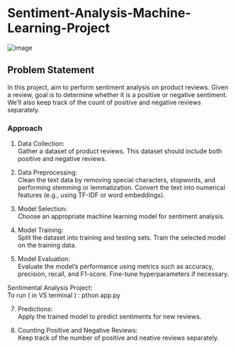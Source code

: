 # Sentiment-Analysis-Machine-Learning-Project

![image](https://github.com/RuwanthiLakshika/Sentiment-Analysis-Project/assets/125971277/9625aeae-d7dd-4131-ba6f-03d3c4ac3c26)


## Problem Statement
In this project, aim to perform sentiment analysis on product reviews. Given a review, goal is to determine whether it is a positive or negative sentiment. We’ll also keep track of the count of positive and negative reviews separately.

### Approach
1. Data Collection:     
Gather a dataset of product reviews. This dataset should include both positive and negative reviews.  

2. Data Preprocessing:       
Clean the text data by removing special characters, stopwords, and performing stemming or lemmatization.
Convert the text into numerical features (e.g., using TF-IDF or word embeddings).  

3. Model Selection:      
Choose an appropriate machine learning model for sentiment analysis.

4. Model Training:       
Split the dataset into training and testing sets.
Train the selected model on the training data.    

5. Model Evaluation:       
Evaluate the model’s performance using metrics such as accuracy, precision, recall, and F1-score.
Fine-tune hyperparameters if necessary.

Sentimental Analysis Project:      
To run ( in VS terminal ) : pthon app.py


7. Predictions:        
Apply the trained model to predict sentiments for new reviews.   

8. Counting Positive and Negative Reviews:     
Keep track of the number of positive and neative reviews separately.

